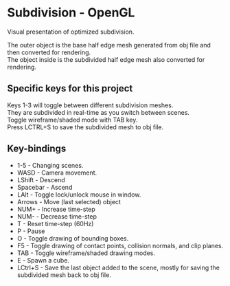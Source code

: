# Subdivision - OpenGL

Visual presentation of optimized subdivision. 

The outer object is the base half edge mesh generated from obj file and then converted for rendering.  
The object inside is the subdivided half edge mesh also converted for rendering.

## Specific keys for this project
Keys 1-3 will toggle between different subdivision meshes.  
They are subdivided in real-time as you switch between scenes.  
Toggle wireframe/shaded mode with TAB key.  
Press LCTRL+S to save the subdivided mesh to obj file.  

## Key-bindings
- 1-5 - Changing scenes.
- WASD - Camera movement.
- LShift - Descend
- Spacebar - Ascend
- LAlt - Toggle lock/unlock mouse in window.
- Arrows - Move (last selected) object
- NUM+ - Increase time-step
- NUM- - Decrease time-step
- T - Reset time-step (60Hz)
- P - Pause
- O - Toggle drawing of bounding boxes.
- F5 - Toggle drawing of contact points, collision normals, and clip planes.
- TAB - Toggle wireframe/shaded drawing modes.
- E - Spawn a cube.
- LCtrl+S - Save the last object added to the scene, mostly for saving the subdivided mesh back to obj file.
